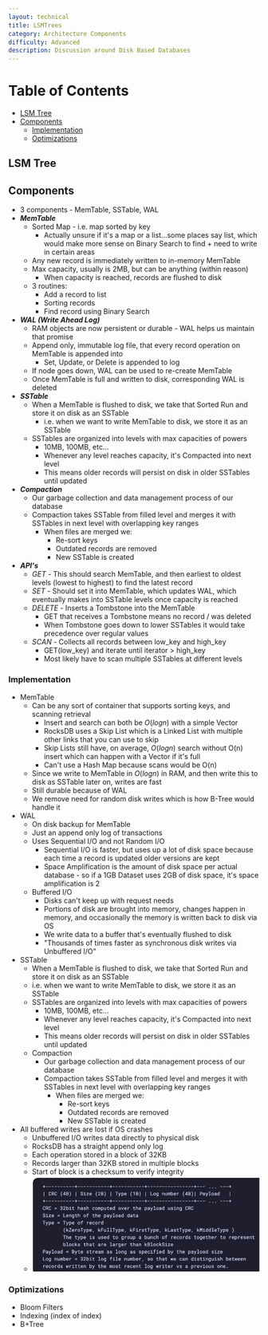 ```yaml
---
layout: technical
title: LSMTrees
category: Architecture Components
difficulty: Advanced
description: Discussion around Disk Based Databases
---
```

# Table of Contents
- [LSM Tree](#lsm-tree)
- [Components](##components)
    - [Implementation](#implementation)
    - [Optimizations](#optimizations)

## LSM Tree

## Components
- 3 components - MemTable, SSTable, WAL
- ***MemTable***
    - Sorted Map - i.e. map sorted by key
        - Actually unsure if it's a map or a list...some places say list, which would make more sense on Binary Search to find + need to write in certain areas
    - Any new record is immediately written to in-memory MemTable
    - Max capacity, usually is 2MB, but can be anything (within reason)
        - When capacity is reached, records are flushed to disk
    - 3 routines:
        - Add a record to list
        - Sorting records
        - Find record using Binary Search
- ***WAL (Write Ahead Log)***
    - RAM objects are now persistent or durable - WAL helps us maintain that promise
    - Append only, immutable log file, that every record operation on MemTable is appended into
        - Set, Update, or Delete is appended to log
    - If node goes down, WAL can be used to re-create MemTable
    - Once MemTable is full and written to disk, corresponding WAL is deleted
- ***SSTable***
    - When a MemTable is flushed to disk, we take that Sorted Run and store it on disk as an SSTable
        - i.e. when we want to write MemTable to disk, we store it as an SSTable
    - SSTables are organized into levels with max capacities of powers
        - 10MB, 100MB, etc...
        - Whenever any level reaches capacity, it's Compacted into next level
        - This means older records will persist on disk in older SSTables until updated
- ***Compaction***
    - Our garbage collection and data management process of our database
    - Compaction takes SSTable from filled level and merges it with SSTables in next level with overlapping key ranges
        - When files are merged we:
            - Re-sort keys
            - Outdated records are removed
            - New SSTable is created
- ***API's***
    - *GET* - This should search MemTable, and then earliest to oldest levels (lowest to highest) to find the latest record
    - *SET* - Should set it into MemTable, which updates WAL, which eventually makes into SSTable levels once capacity is reached
    - *DELETE* - Inserts a Tombstone into the MemTable
        - GET that receives a Tombstone means no record / was deleted
        - When Tombstone goes down to lower SSTables it would take precedence over regular values
    - *SCAN* - Collects all records between low_key and high_key
        - GET(low_key) and iterate until iterator > high_key
        - Most likely have to scan multiple SSTables at different levels

### Implementation
- MemTable
    - Can be any sort of container that supports sorting keys, and scanning retrieval
        - Insert and search can both be $O(log n)$ with a simple Vector
        - RocksDB uses a Skip List which is a Linked List with multiple other links that you can use to skip
        - Skip Lists still have, on average, $O(log n)$ search without O(n) insert which can happen with a Vector if it's full
        - Can't use a Hash Map because scans would be O(n)
    - Since we write to MemTable in $O(log n)$ in RAM, and then write this to disk as SSTable later on, writes are fast
    - Still durable because of WAL
    - We remove need for random disk writes which is how B-Tree would handle it
- WAL
    - On disk backup for MemTable
    - Just an append only log of transactions
    - Uses Sequential I/O and not Random I/O
        - Sequential I/O is faster, but uses up a lot of disk space because each time a record is updated older versions are kept
        - Space Amplification is the amount of disk space per actual database - so if a 1GB Dataset uses 2GB of disk space, it's space amplification is 2
    - Buffered I/O
        - Disks can't keep up with request needs
        - Portions of disk are brought into memory, changes happen in memory, and occasionally the memory is written back to disk via OS 
        - We write data to a buffer that's eventually flushed to disk
        - "Thousands of times faster as synchronous disk writes via Unbuffered I/O"
- SSTable
    - When a MemTable is flushed to disk, we take that Sorted Run and store it on disk as an SSTable
    - i.e. when we want to write MemTable to disk, we store it as an SSTable
    - SSTables are organized into levels with max capacities of powers
        - 10MB, 100MB, etc...
        - Whenever any level reaches capacity, it's Compacted into next level
        - This means older records will persist on disk in older SSTables until updated
    - Compaction
        - Our garbage collection and data management process of our database
        - Compaction takes SSTable from filled level and merges it with SSTables in next level with overlapping key ranges
            - When files are merged we:
                - Re-sort keys
                - Outdated records are removed
                - New SSTable is created
- All buffered writes are lost if OS crashes
    - Unbuffered I/O writes data directly to physical disk
    - RocksDB has a straight append only log
    - Each operation stored in a block of 32KB
    - Records larger than 32KB stored in multiple blocks
    - Start of block is a checksum to verify integrity
    - ![RocksDB Block](./images/rocks_db_block.png)

### Optimizations
- Bloom Filters
- Indexing (index of index)
- B+Tree 
